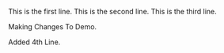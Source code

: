 This is the first line.
This is the second line.
This is the third line.


Making Changes To Demo.

Added 4th Line.
